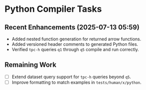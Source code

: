 # Python Compiler Tasks

## Recent Enhancements (2025-07-13 05:59)
- Added nested function generation for returned arrow functions.
- Added versioned header comments to generated Python files.
- Verified `tpc-h` queries `q1` through `q5` compile and run correctly.

## Remaining Work
- [ ] Extend dataset query support for `tpc-h` queries beyond `q5`.
- [ ] Improve formatting to match examples in `tests/human/x/python`.
